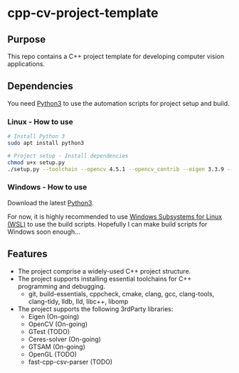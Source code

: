 # cpp-cv-project-template

## Purpose

This repo contains a C++ project template for developing computer vision applications.

## Dependencies

You need [Python3](https://www.python.org/) to use the automation scripts for project setup and build.

### Linux - How to use

```bash
# Install Python 3
sudo apt install python3

# Project setup - Install dependencies
chmod u+x setup.py
./setup.py --toolchain --opencv 4.5.1 --opencv_contrib --eigen 3.3.9 --ceres 2.0.0 --gtsam 4.0.3

```

### Windows - How to use

Download the latest [Python3](https://www.python.org/downloads/windows/).

For now, it is highly recommended to use [Windows Subsystems for Linux (WSL)](https://docs.microsoft.com/en-gb/windows/wsl/install-win10) to use the build scripts. Hopefully I can make build scripts for Windows soon enough...

## Features

- The project comprise a widely-used C++ project structure.
- The project supports installing essential toolchains for C++ programming and debugging.
   - git, build-essentials, cppcheck, cmake, clang, gcc, clang-tools, clang-tidy, lldb, lld, libc++, libomp
- The project supports the following 3rdParty libraries:
   - Eigen (On-going)
   - OpenCV (On-going)
   - GTest (TODO)
   - Ceres-solver (On-going)
   - GTSAM (On-going)
   - OpenGL (TODO)
   - fast-cpp-csv-parser (TODO)

